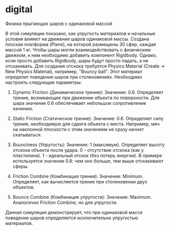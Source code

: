 # digital
Физика прыгающих шаров с одинаковой массой

В этой симуляции показано, как упругость материалов и начальные условия влияют на движение шаров одинаковой массы. Создана плоская платформа (Plane), на которой размещены 30 сфер, каждая массой 1 кг. Чтобы шары могли взаимодействовать с физическим движком, к ним необходимо добавить компонент Rigidbody. Однако, если просто добавить Rigidbody, шары будут просто падать, а не отскакивать. Для создания отскока требуется Physics Material (Create -> New Physics Material), например, "Bouncy ball". Этот материал определит поведение шаров при столкновениях. Необходимо настроить следующие параметры:

1. Dynamic Friction (Динамическое трение): Значение: 0.6. Определяет трение, возникающее при движении объекта по поверхности. Для шара значение 0.6 обеспечивает небольшое сопротивление качению.

2. Static Friction (Статическое трение): Значение: 0.6. Определяет силу трения, необходимую для сдвига объекта с места. Например, мяч на наклонной плоскости с этим значением не сразу начнет скатываться.

3. Bounciness (Упругость): Значение: 1 (максимум). Определяет высоту отскока объекта после удара. 0 - отсутствие отскока (как у пластилина). 1 - идеальный отскок (без потерь энергии). В примере используется значение 0.8: чем оно больше, тем выше отскакивают сферы.

4. Friction Combine (Комбинация трения): Значение: Minimum. Определяет, как вычисляется трение при столкновении двух объектов.

5. Bounce Combine (Комбинация упругости): Значение: Maximum. Аналогично Friction Combine, но для упругости.

Данная симуляция демонстрирует, что при одинаковой массе поведение шаров определяется исключительно упругостью материалов.
